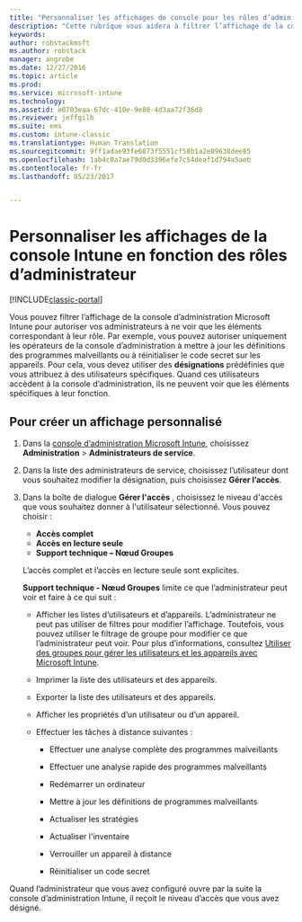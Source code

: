 ```yaml
---
title: "Personnaliser les affichages de console pour les rôles d’administrateur | Microsoft Docs"
description: "Cette rubrique vous aidera à filtrer l’affichage de la console Intune pour autoriser vos administrateurs à afficher uniquement les éléments correspondant à leur rôle."
keywords: 
author: robstackmsft
ms.author: robstack
manager: angrobe
ms.date: 12/27/2016
ms.topic: article
ms.prod: 
ms.service: microsoft-intune
ms.technology: 
ms.assetid: e0783eaa-67dc-410e-9e80-4d3aa72f36d8
ms.reviewer: jeffgilb
ms.suite: ems
ms.custom: intune-classic
ms.translationtype: Human Translation
ms.sourcegitcommit: 9ff1adae93fe6873f5551cf58b1a2e89638dee85
ms.openlocfilehash: 1ab4c0a7ae79d0d3396efe7c54deaf1d794a5aeb
ms.contentlocale: fr-fr
ms.lasthandoff: 05/23/2017


---
```


# <a name="customize-intune-console-views-according-to-admin-roles"></a>Personnaliser les affichages de la console Intune en fonction des rôles d’administrateur

[!INCLUDE[classic-portal](../includes/classic-portal.md)]

Vous pouvez filtrer l’affichage de la console d’administration Microsoft Intune pour autoriser vos administrateurs à ne voir que les éléments correspondant à leur rôle. Par exemple, vous pouvez autoriser uniquement les opérateurs de la console d’administration à mettre à jour les définitions des programmes malveillants ou à réinitialiser le code secret sur les appareils. Pour cela, vous devez utiliser des **désignations** prédéfinies que vous attribuez à des utilisateurs spécifiques. Quand ces utilisateurs accèdent à la console d’administration, ils ne peuvent voir que les éléments spécifiques à leur fonction.

## <a name="to-create-a-custom-view"></a>Pour créer un affichage personnalisé

1.  Dans la [console d’administration Microsoft Intune](https://manage.microsoft.com), choisissez **Administration** &gt; **Administrateurs de service**.

2.  Dans la liste des administrateurs de service, choisissez l’utilisateur dont vous souhaitez modifier la désignation, puis choisissez **Gérer l’accès**.

3.  Dans la boîte de dialogue **Gérer l'accès** , choisissez le niveau d'accès que vous souhaitez donner à l'utilisateur sélectionné. Vous pouvez choisir :

    -   **Accès complet**
    -   **Accès en lecture seule**
    -   **Support technique – Nœud Groupes**

    L’accès complet et l’accès en lecture seule sont explicites. <!--- **Helpdesk - Groups Node** allows users to choose from one of the following designations that provide custom levels of access to the Intune admin console:--->

    **Support technique - Nœud Groupes** limite ce que l’administrateur peut voir et faire à ce qui suit :

    -   Afficher les listes d’utilisateurs et d’appareils. L’administrateur ne peut pas utiliser de filtres pour modifier l’affichage. Toutefois, vous pouvez utiliser le filtrage de groupe pour modifier ce que l’administrateur peut voir. Pour plus d’informations, consultez [Utiliser des groupes pour gérer les utilisateurs et les appareils avec Microsoft Intune](use-groups-to-manage-users-and-devices-with-microsoft-intune.md).

    -   Imprimer la liste des utilisateurs et des appareils.

    -   Exporter la liste des utilisateurs et des appareils.

    -   Afficher les propriétés d’un utilisateur ou d’un appareil.

    -   Effectuer les tâches à distance suivantes :

        -   Effectuer une analyse complète des programmes malveillants

        -   Effectuer une analyse rapide des programmes malveillants

        -   Redémarrer un ordinateur

        -   Mettre à jour les définitions de programmes malveillants

        -   Actualiser les stratégies

        -   Actualiser l'inventaire

        -   Verrouiller un appareil à distance

        -   Réinitialiser un code secret

Quand l’administrateur que vous avez configuré ouvre par la suite la console d’administration Intune, il reçoit le niveau d’accès que vous avez désigné.

